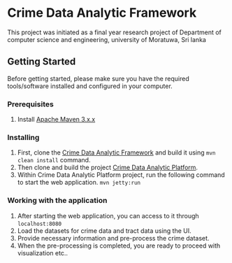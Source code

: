 
# Crime Data Analytic Framework

This project was initiated as a final year research project of Department of computer science and engineering, 
university of Moratuwa, Sri lanka

## Getting Started

Before getting started, please make sure you have the required tools/software installed and configured in your computer.

### Prerequisites

1. Install [Apache Maven 3.x.x](https://maven.apache.org/install.html)


### Installing

1. First, clone the [Crime Data Analytic Framework](https://github.com/Inquisitors/CDAF.git) and build it using 
`mvn clean install` command.
2. Then clone and build the project [Crime Data Analytic Platform](https://github.com/Inquisitors/crime-data-analytic-platform.git).
3. Within Crime Data Analytic Platform project, run the following command to start the web application.
`mvn jetty:run`


### Working with the application

1. After starting the web application, you can access to it through `localhost:8080`
2. Load the datasets for crime data and tract data using the UI.
3. Provide necessary information and pre-process the crime dataset.
4. When the pre-processing is completed, you are ready to proceed with visualization etc..

